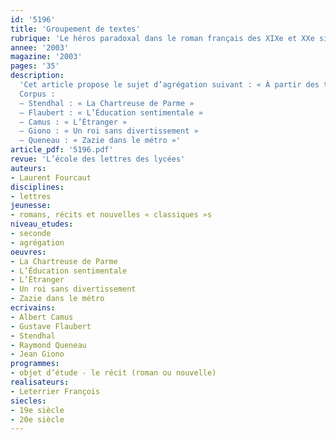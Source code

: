 ```yaml
---
id: '5196'
title: 'Groupement de textes'
rubrique: 'Le héros paradoxal dans le roman français des XIXe et XXe siècles'
annee: '2003'
magazine: '2003'
pages: '35'
description: 
  'Cet article propose le sujet d’agrégation suivant : « À partir des textes proposés (Stendhal, Flaubert, Camus, Giono, Queneau), vous entreprenez, avec une classe de seconde, d’étudier les caractères et l’évolution du héros paradoxal dans le roman français des XIXe et XXe siècles. Vous définirez, en l’argumentant, votre projet d’ensemble et ses modalités d’exécution. » La séquence proposée à des élèves de seconde a pour objet un groupement de cinq textes tirés de romans français des XIXe et XXe siècles, de Stendhal à Queneau. Elle porte sur le « héros paradoxal », et conduit donc à approfondir la notion de personnage, abordée dès la sixième, notamment à travers le conte.
  Corpus :
  – Stendhal : « La Chartreuse de Parme »
  – Flaubert : « L’Éducation sentimentale »
  – Camus : « L’Étranger »
  – Giono : « Un roi sans divertissement »
  – Queneau : « Zazie dans le métro »'
article_pdf: '5196.pdf'
revue: 'L’école des lettres des lycées'
auteurs:
- Laurent Fourcaut
disciplines:
- lettres
jeunesse:
- romans, récits et nouvelles « classiques »s
niveau_etudes:
- seconde
- agrégation
oeuvres:
- La Chartreuse de Parme
- L’Éducation sentimentale
- L’Étranger
- Un roi sans divertissement
- Zazie dans le métro
ecrivains:
- Albert Camus
- Gustave Flaubert
- Stendhal
- Raymond Queneau
- Jean Giono
programmes:
- objet d’étude - le récit (roman ou nouvelle)
realisateurs:
- Leterrier François
siecles:
- 19e siècle
- 20e siècle
---
```

